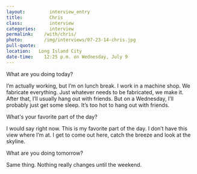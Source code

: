 ```yaml
---
layout:         interview_entry
title:          Chris
class:          interview
categories:     interview
permalink:    /with/chris/
photo:        /img/interviews/07-23-14-chris.jpg
pull-quote:
location:   Long Island City
date-time:    12:25 p.m. on Wednesday, July 9
---
```


<p class="question">What are you doing today?</p>
<p>I’m actually working, but I’m on lunch break. I work in a machine shop. We fabricate everything. Just whatever needs to be fabricated, we make it. After that, I’ll usually hang out with friends. But on a Wednesday, I’ll probably just get some sleep. It’s too hot to hang out with friends. </p>

<p class="question">What's your favorite part of the day?</p>
<p>I would say right now. This is my favorite part of the day. I don’t have this view where I’m at. I get to come out here, catch the breeze and look at the skyline. </p>

<p class="question">What are you doing tomorrow?</p>
<p>Same thing. Nothing really changes until the weekend.</p>